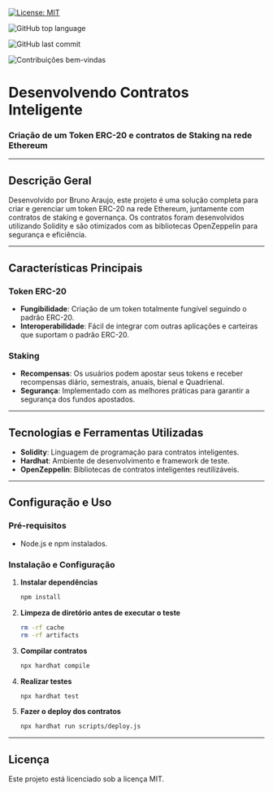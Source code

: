 [![License: MIT](https://img.shields.io/badge/License-MIT-green.svg)](https://github.com/BrunoAraujo84/ERC20-Token-Newcoin/blob/main/LICENSE)

![GitHub top language](https://img.shields.io/github/languages/top/BrunoAraujo84/ERC20-Token-Newcoin)

![GitHub last commit](https://img.shields.io/github/last-commit/BrunoAraujo84/ERC20-Token-Newcoin)

![Contribuições bem-vindas](https://img.shields.io/badge/contribuições-bem_vindas-brightgreen.svg?style=flat)

# Desenvolvendo Contratos Inteligente

### Criação de um Token ERC-20 e contratos de Staking na rede Ethereum

---

## Descrição Geral

Desenvolvido por Bruno Araujo, este projeto é uma solução completa para criar e gerenciar um token ERC-20 na rede Ethereum, juntamente com contratos de staking e governança. Os contratos foram desenvolvidos utilizando Solidity e são otimizados com as bibliotecas OpenZeppelin para segurança e eficiência.

---

## Características Principais

### Token ERC-20 

- **Fungibilidade**: Criação de um token totalmente fungível seguindo o padrão ERC-20.
- **Interoperabilidade**: Fácil de integrar com outras aplicações e carteiras que suportam o padrão ERC-20.

### Staking

- **Recompensas**: Os usuários podem apostar seus tokens e receber recompensas diário, semestrais, anuais, bienal e Quadrienal.
- **Segurança**: Implementado com as melhores práticas para garantir a segurança dos fundos apostados.

---

## Tecnologias e Ferramentas Utilizadas

- **Solidity**: Linguagem de programação para contratos inteligentes.
- **Hardhat**: Ambiente de desenvolvimento e framework de teste.
- **OpenZeppelin**: Bibliotecas de contratos inteligentes reutilizáveis.

---

## Configuração e Uso

### Pré-requisitos

- Node.js e npm instalados.

### Instalação e Configuração

1. **Instalar dependências**

    ```bash
    npm install
    ```

2. **Limpeza de diretório antes de executar o teste**

    ```bash
    rm -rf cache
    rm -rf artifacts
    ```

3. **Compilar contratos**

    ```bash
    npx hardhat compile
    ```

4. **Realizar testes**

    ```bash
    npx hardhat test
    ```

5. **Fazer o deploy dos contratos**

    ```bash
    npx hardhat run scripts/deploy.js
    ```

---

## Licença

Este projeto está licenciado sob a licença MIT.